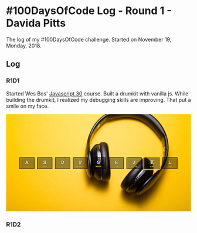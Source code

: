 # #100DaysOfCode Log - Round 1 - Davida Pitts

The log of my #100DaysOfCode challenge. Started on November 19, Monday, 2018.

## Log

### R1D1
Started Wes Bos' [Javascript 30](https://javascript30.com/)  course. Built a drumkit with vanilla js. While building the drumkit, I realized my debugging skills are improving. That put a smile on my face.

![drumkit](images/o-drumkit.jpg)

### R1D2

